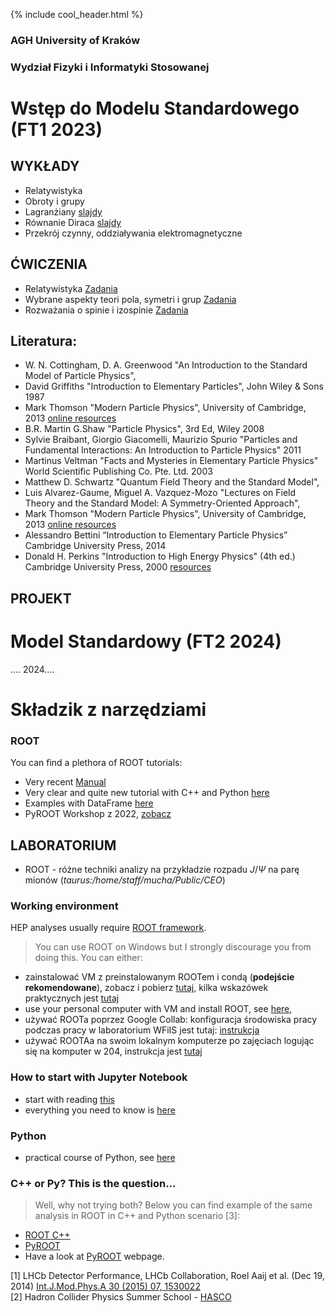 {% include cool_header.html %}
### AGH University of Kraków
### Wydział Fizyki i Informatyki Stosowanej

# Wstęp do Modelu Standardowego (FT1 2023) 

## WYKŁADY
- Relatywistyka
- Obroty i grupy
- Lagranżiany [slajdy](/Files/MS_1.pdf)
- Równanie Diraca [slajdy](/Files/Dirac_equation.pdf)
- Przekrój czynny, oddziaływania elektromagnetyczne

## ĆWICZENIA
- Relatywistyka  [Zadania](Files/Relatywistyka_MS1.pdf)
- Wybrane aspekty teori pola, symetri i grup [Zadania](Files/Pola_MS1.pdf)
- Rozważania o spinie i izospinie [Zadania](Files/Spiny_MS3.pdf)


## Literatura:
- W. N. Cottingham,  D. A. Greenwood "An Introduction to the Standard Model of Particle Physics",
- David Griffiths "Introduction to Elementary Particles", John Wiley & Sons 1987
- Mark Thomson "Modern Particle Physics", University of Cambridge, 2013 [online resources](https://www.hep.phy.cam.ac.uk/~thomson/MPP/ModernParticlePhysics.html)
- B.R. Martin G.Shaw "Particle Physics", 3rd Ed, Wiley 2008
- Sylvie Braibant, Giorgio Giacomelli, Maurizio Spurio "Particles and Fundamental Interactions: An Introduction to Particle Physics" 2011
- Martinus Veltman "Facts and Mysteries in Elementary Particle Physics" World Scientific Publishing Co. Pte. Ltd. 2003
- Matthew D. Schwartz "Quantum Field Theory and the Standard Model",
- Luis Alvarez-Gaume, Miguel A. Vazquez-Mozo "Lectures on Field Theory and the Standard Model: A Symmetry-Oriented Approach",
- Mark Thomson "Modern Particle Physics", University of Cambridge, 2013 [online resources](https://www.hep.phy.cam.ac.uk/~thomson/MPP/ModernParticlePhysics.html)
- Alessandro Bettini “Introduction to Elementary Particle Physics”  Cambridge University Press, 2014
- Donald H. Perkins "Introduction to High Energy Physics" (4th ed.) Cambridge University Press, 2000 [resources](doi:10.1017/CBO9780511809040)

## PROJEKT

# Model Standardowy (FT2 2024)

.... 2024....

# Składzik z narzędziami

### ROOT 
 You can find a plethora of ROOT tutorials:
 - Very recent [Manual](https://root.cern/manual/basics/)
 - Very clear and quite new tutorial with C++ and Python [here](https://www.nevis.columbia.edu/~seligman/root-class/RootClass2021.pdf)
 - Examples with DataFrame [here](https://root.cern/doc/master/classROOT_1_1RDataFrame.html)
 - PyROOT Workshop z 2022, [zobacz](https://indico.cern.ch/event/882824/contributions/3929999/)
 

## LABORATORIUM
- ROOT - różne techniki analizy na przykładzie rozpadu $J/\Psi$ na parę mionów (_taurus:/home/staff/mucha/Public/CEO_)

 
### Working environment 
HEP analyses usually require [ROOT framework](https://root.cern/). 
> You can use ROOT on Windows but I strongly discourage you from doing this. 
> You can either:
- zainstalować VM z preinstalowanym ROOTem i condą (**podejście rekomendowane**), zobacz i pobierz [tutaj](https://figshare.com/s/2fd8f8072f9b7e50cf4d), kilka wskazówek praktycznych jest [tutaj](Files/notatki_VM_Root.pdf)
- use your personal computer with VM and install ROOT, see [here](https://root.cern/install/),
- używać ROOTa poprzez Google Collab: konfiguracja środowiska pracy podczas pracy w laboratorium WFiIS jest tutaj: [instrukcja](Files/WorkingEnv)
- używać ROOTAa na swoim lokalnym komputerze po zajęciach logując się na komputer w 204, instrukcja jest [tutaj](https://agile.fis.agh.edu.pl/confluence/pages/viewpage.action?pageId=28837229)


### How to start with Jupyter Notebook
- start with reading [this](https://www.dataquest.io/blog/jupyter-notebook-tutorial/)
- everything you need to know is [here](https://hsf-training.github.io/analysis-essentials/python/01basics.html#Jupyter)


### Python 
- practical course of Python, see [here](https://hsf-training.github.io/analysis-essentials/python/README.html)


### C++ or Py? This is the question...
> Well, why not trying both? Below you can find example of the same analysis in ROOT in C++ and Python scenario [3]:
   - [ROOT C++](Files/Tutorial-ROOT.pdf)
   - [PyROOT](Files/Tutorial-PyROOT_2018.pdf)
- Have a look at [PyROOT](https://root.cern/manual/python/) webpage.


<!--

## PROJEKT
- Skąd się biorą cząstki w pliku z danymi? [Reconstruction](Files/LAB_reconstruction.pptx)
- Identyfikacja cząstek w eksperymencie LHCb [Identyfikacja](Files/Identyfikacja.pdf)
- Materia-antymateria (łamanie CP) [OPIS](Files/projekt_2022.pdf)
- Zadanie projektowe [notatnik](https://github.com/lhcb/opendata-project/blob/master/LHCb_Open_Data_Project.ipynb)

- Kwarki [Zadania](Files/zadania_3.pdf)



## Particle Physics projects for AGH UST FPACS students
- Materia-antymateria (łamanie CP) [OPIS](Files/projekt_2021.pdf)

## HOT NEWS!
- Evidence of new physics (Measurement of the Positive Muon Anomalous Magnetic Moment) [web page](https://news.fnal.gov/2021/04/first-results-from-fermilabs-muon-g-2-experiment-strengthen-evidence-of-new-physics/) [article](Paper/muong2.pdf)
- Violation of lepton universality (Strengthened hints for a violation of lepton universality in B decays) [article](https://arxiv.org/abs/2103.11769)




<!--


## Goals of the course:
   I. Introduction to experimental particle physics. <br>
   II. Study of charm or beauty meson decays in the LHCb experiment with the use of real or simulated data. <br>
   III. Environment for daily work

### LHCb Experiment 
The LHCb (Large Hadron Collider beauty) experiment is one of the four main experiments that operate at the Large Hadron Collider (LHC) at CERN. The experiment is designed to study CP violation, observation of rare decays of beauty and charm particles, and search for New Physics (NP) evidences using indirect measurements. Whereas ATLAS and CMS are general-purpose detector with a broad physics programme spanning from the Standard Model (SM) though supersymmetry (SUSY) to extra dimensions, the LHCb detector is a single-arm forward spectrometer dedicated for studying flavour physics at the LHC. The LHCb programme is thus highly complementary to the direct searches performed at ATLAS and CMS. 

### D meson
D mesons contain charm quark. The lighter D<sup>+</sup> meson contains also one of the lightest quarks (up or down) whereas D<sub>s</sub><sup>+</sup> has a heavier strange quark. Decays of charm mesons involve the change of quark flavour through weak interaction. 

### Project 1: 3-body decay of D meson (real data)

### Project 2: D meson decays to three hadrons (simulated data)
1. Introduction:
   - study the channels of [D<sup>+</sup>](https://pdglive.lbl.gov/Particle.action?init=0&node=S031&home=MXXX035#decayclump_F) and [D<sub>s</sub><sup>+</sup>](https://pdglive.lbl.gov/Particle.action?init=0&node=S034&home=MXXX040#decayclump_A) decays and chose one that contains charge kaons or pions. 
   - draw Feynman diagram of your process and note whereas it is a common or rare decay (we call it favoured or suppressed decay). What type of interaction is responsible for this decay?
   - what information you need to obtain from experiment to observe your process?
2. Data anaysis:
   - study the data set (from AGH cloud, [check access to this site](https://dysk.agh.edu.pl/s/cQ6wLsdCxRjFpa4) ) <br> 
   It contains 160 000 simulated events of D<sup>+</sup> and D<sub>s</sub><sup>+</sup> decays to three hadrons (kaons and pions). 
   - Choose one mode of D meson decay, select candidates,
   - plot distribution of mass and life-time,
   - make fits and compare parameters with theory.
-->   



[1] LHCb Detector Performance, LHCb Collaboration, Roel Aaij et al. (Dec 19, 2014) [Int.J.Mod.Phys.A 30 (2015) 07, 1530022](https://arxiv.org/abs/1412.6352) <br>
[2] Hadron Collider Physics Summer School - [HASCO](http://hasco.uni-goettingen.de/)

